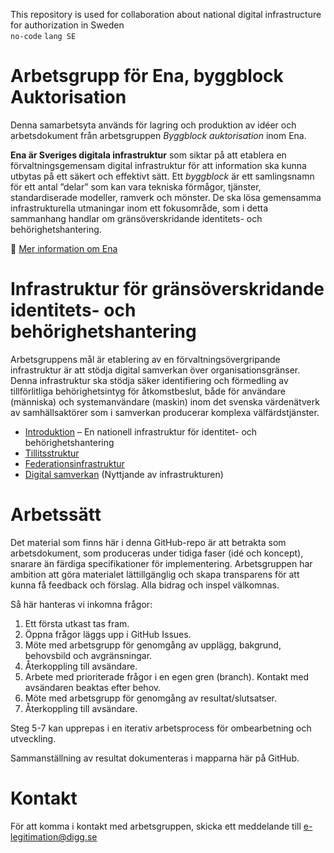 This repository is used for collaboration about national digital infrastructure for authorization in Sweden <br />`no-code` `lang SE`

# Arbetsgrupp för Ena, byggblock Auktorisation
Denna samarbetsyta används för lagring och produktion av idéer och arbetsdokument från arbetsgruppen *Byggblock auktorisation* inom Ena. 

**Ena är Sveriges digitala infrastruktur** som siktar på att etablera en förvaltningsgemensam digital infrastruktur för att information ska kunna utbytas på ett säkert och effektivt sätt. Ett *byggblock* är ett samlingsnamn för ett antal ”delar” som kan vara tekniska förmågor, tjänster, standardiserade modeller, ramverk och mönster. De ska lösa gemensamma infrastrukturella utmaningar inom ett fokusområde, som i detta sammanhang handlar om gränsöverskridande identitets- och behörighetshantering. 

:link: [Mer information om Ena](https://www.digg.se/ledning-och-samordning/ena---sveriges-digitala-infrastruktur)  

# Infrastruktur för gränsöverskridande identitets- och behörighetshantering
Arbetsgruppens mål är etablering av en förvaltningsövergripande infrastruktur är att stödja digital samverkan över organisationsgränser. Denna infrastruktur ska stödja säker identifiering och förmedling av tillförlitliga behörighetsintyg för åtkomstbeslut, både för användare (människa) och systemanvändare (maskin) inom det svenska värdenätverk av samhällsaktörer som i samverkan producerar komplexa välfärdstjänster.

- [Introduktion](/introduktion) &ndash; En nationell infrastruktur för identitet- och behörighetshantering
- [Tillitsstruktur](/tillitsstruktur)
- [Federationsinfrastruktur](/federationsinfrastruktur)
- [Digital samverkan](/digitalsamverkan) (Nyttjande av infrastrukturen)

# Arbetssätt
Det material som finns här i denna GitHub-repo är att betrakta som arbetsdokument, som produceras under tidiga faser (idé och koncept), snarare än färdiga specifikationer för implementering. Arbetsgruppen har ambition att göra materialet lättillgänglig och skapa transparens för att kunna få feedback och förslag. Alla bidrag och inspel välkomnas. 

Så här hanteras vi inkomna frågor:
1. Ett första utkast tas fram.
2. Öppna frågor läggs upp i GitHub Issues.
3. Möte med arbetsgrupp för genomgång av upplägg, bakgrund, behovsbild och avgränsningar.
4. Återkoppling till avsändare.
5. Arbete med prioriterade frågor i en egen gren (branch). Kontakt med avsändaren beaktas efter behov.
6. Möte med arbetsgrupp för genomgång av resultat/slutsatser.
7. Återkoppling till avsändare.

Steg 5-7 kan upprepas i en iterativ arbetsprocess för ombearbetning och utveckling.

Sammanställning av resultat dokumenteras i mapparna här på GitHub.

# Kontakt
För att komma i kontakt med arbetsgruppen, skicka ett meddelande till e-legitimation@digg.se 
